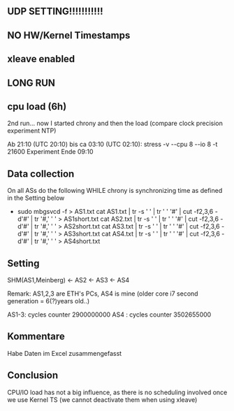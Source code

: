 ## UDP SETTING!!!!!!!!!!!

## NO HW/Kernel Timestamps

## xleave enabled


## LONG RUN 

## cpu load (6h)
2nd run... now I started chrony and then the load (compare clock precision experiment NTP)

Ab 21:10 (UTC 20:10) bis ca 03:10 (UTC 02:10): stress -v --cpu 8 --io 8 -t 21600
Experiment Ende 09:10




## Data collection
On all ASs do the following WHILE chrony is synchronizing time as defined in the Setting below
* sudo mbgsvcd -f > AS1.txt
cat AS1.txt | tr -s ' ' | tr ' ' '#' | cut -f2,3,6 -d'#' | tr '#,' ' ' > AS1short.txt
cat AS2.txt | tr -s ' ' | tr ' ' '#' | cut -f2,3,6 -d'#' | tr '#,' ' ' > AS2short.txt
cat AS3.txt | tr -s ' ' | tr ' ' '#' | cut -f2,3,6 -d'#' | tr '#,' ' ' > AS3short.txt
cat AS4.txt | tr -s ' ' | tr ' ' '#' | cut -f2,3,6 -d'#' | tr '#,' ' ' > AS4short.txt

## Setting
SHM(AS1,Meinberg) <- AS2 <- AS3 <- AS4

Remark:
AS1,2,3 are ETH's PCs, AS4 is mine (older core i7 second generation = 6(?)years old..)

AS1-3: cycles counter 2900000000
AS4 :  cycles counter 3502655000


## Kommentare
Habe Daten im Excel zusammengefasst


## Conclusion
CPU/IO load has not a big influence, as there is no scheduling involved once we use Kernel TS (we cannot deactivate them when using xleave)
